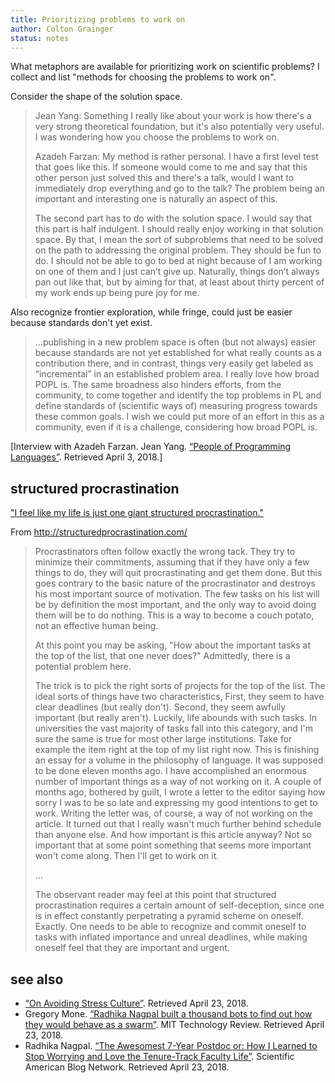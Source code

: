 ```yaml
---
title: Prioritizing problems to work on
author: Colton Grainger
status: notes
---
```


What metaphors are available for prioritizing work on scientific problems? I
collect and list "methods for choosing the problems to work on".

Consider the shape of the solution space. 

> Jean Yang: Something I really like about your work is how there's a very
> strong theoretical foundation, but it's also potentially very useful. I was
> wondering how you choose the problems to work on.
> 
> Azadeh Farzan: My method is rather personal. I have a first level test that
> goes like this. If someone would come to me and say that this other person
> just solved this and there's a talk, would I want to immediately drop
> everything and go to the talk? The problem being an important and interesting
> one is naturally an aspect of this.
> 
> The second part has to do with the solution space. I would say that this part
> is half indulgent. I should really enjoy working in that solution space. By
> that, I mean the sort of subproblems that need to be solved on the path to
> addressing the original problem. They should be fun to do. I should not be
> able to go to bed at night because of I am working on one of them and I just
> can’t give up. Naturally, things don’t always pan out like that, but by
> aiming for that, at least about thirty percent of my work ends up being pure
> joy for me.

Also recognize frontier exploration, while fringe, could just be easier
because standards don't yet exist.

> ...publishing in a new problem space is often (but not always) easier because
> standards are not yet established for what really counts as a contribution
> there, and in contrast, things very easily get labeled as “incremental” in an
> established problem area. I really love how broad POPL is. The same broadness
> also hinders efforts, from the community, to come together and identify the
> top problems in PL and define standards of (scientific ways of) measuring
> progress towards these common goals. I wish we could put more of an effort in
> this as a community, even if it is a challenge, considering how broad POPL
> is.

[Interview with Azadeh Farzan. Jean Yang. 
[“People of Programming Languages”](https://www.cs.cmu.edu/~popl-interviews/farzan.html). 
Retrieved April 3, 2018.]

## structured procrastination

["I feel like my life is just one giant structured procrastination."](https://youtu.be/fIsYCSP6lUs?t=22m31s)

From <http://structuredprocrastination.com/>

> Procrastinators often follow exactly the wrong tack. They try to minimize
> their commitments, assuming that if they have only a few things to do, they
> will quit procrastinating and get them done. But this goes contrary to the
> basic nature of the procrastinator and destroys his most important source of
> motivation. The few tasks on his list will be by definition the most
> important, and the only way to avoid doing them will be to do nothing. This
> is a way to become a couch potato, not an effective human being.
>
> At this point you may be asking, "How about the important tasks at the top of
> the list, that one never does?" Admittedly, there is a potential problem
> here.
>
> The trick is to pick the right sorts of projects for the top of the list. The
> ideal sorts of things have two characteristics, First, they seem to have
> clear deadlines (but really don't). Second, they seem awfully important (but
> really aren't). Luckily, life abounds with such tasks. In universities the
> vast majority of tasks fall into this category, and I'm sure the same is true
> for most other large institutions. Take for example the item right at the top
> of my list right now. This is finishing an essay for a volume in the
> philosophy of language. It was supposed to be done eleven months ago. I have
> accomplished an enormous number of important things as a way of not working
> on it. A couple of months ago, bothered by guilt, I wrote a letter to the
> editor saying how sorry I was to be so late and expressing my good intentions
> to get to work. Writing the letter was, of course, a way of not working on
> the article. It turned out that I really wasn't much further behind schedule
> than anyone else. And how important is this article anyway? Not so important
> that at some point something that seems more important won't come along. Then
> I'll get to work on it.
>
> ...
>
> The observant reader may feel at this point that structured procrastination
> requires a certain amount of self-deception, since one is in effect
> constantly perpetrating a pyramid scheme on oneself. Exactly. One needs to be
> able to recognize and commit oneself to tasks with inflated importance and
> unreal deadlines, while making oneself feel that they are important and
> urgent. 

## see also

- [“On Avoiding Stress Culture”](https://jxyzabc.blogspot.com/2016/09/on-avoiding-stress-culture.html). Retrieved April 23, 2018.
- Gregory Mone. [“Radhika Nagpal built a thousand bots to find out how they would behave as a swarm”](https://www.technologyreview.com/s/602100/robo-swarm/). MIT Technology Review. Retrieved April 23, 2018.
- Radhika Nagpal. [“The Awesomest 7-Year Postdoc or: How I Learned to Stop Worrying and Love the Tenure-Track Faculty Life”](https://blogs.scientificamerican.com/guest-blog/the-awesomest-7-year-postdoc-or-how-i-learned-to-stop-worrying-and-love-the-tenure-track-faculty-life/). Scientific American Blog Network. Retrieved April 23, 2018.
